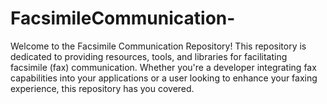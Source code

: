 # FacsimileCommunication-
Welcome to the Facsimile Communication Repository! This repository is dedicated to providing resources, tools, and libraries for facilitating facsimile (fax) communication. Whether you're a developer integrating fax capabilities into your applications or a user looking to enhance your faxing experience, this repository has you covered.

